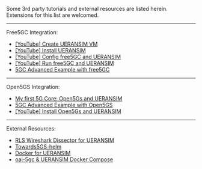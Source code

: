 Some 3rd party tutorials and external resources are listed herein.  
Extensions for this list are welcomed.

---

Free5GC Integration:

- [[YouTube] Create UERANSIM VM](https://www.youtube.com/watch?v=4sc-HI_GM9g)
- [[YouTube] Install UERANSIM](https://www.youtube.com/watch?v=VSHEC1aUkl4)
- [[YouTube] Config free5GC and UERANSIM](https://www.youtube.com/watch?v=_bzketIgZwI)
- [[YouTube] Run free5GC and UERANSIM](https://www.youtube.com/watch?v=JhrO05my5W8)
- [5GC Advanced Example with free5GC](https://github.com/s5uishida/free5gc_ueransim_sample_config)

---

Open5GS Integration:

- [My first 5G Core: Open5Gs and UERANSIM](https://nickvsnetworking.com/my-first-5g-core-open5gs-and-ueransim/)
- [5GC Advanced Example with Open5GS](https://github.com/s5uishida/open5gs_5gc_ueransim_sample_config)
- [[YouTube] Install Open5Gs and UERANSIM](https://www.youtube.com/watch?v=DxhS2wdbMtc)

---

External Resources:

- [RLS Wireshark Dissector for UERANSIM](https://github.com/louisroyer/RLS-wireshark-dissector)
- [Towards5GS-helm](https://github.com/Orange-OpenSource/towards5gs-helm)
- [Docker for UERANSIM](https://github.com/COCUSAG/UERANSIM_docker)
- [oai-5gc & UERANSIM Docker Compose](https://bitbucket.org/infinitydon/oai-5g-docker-compose/src/main/)
